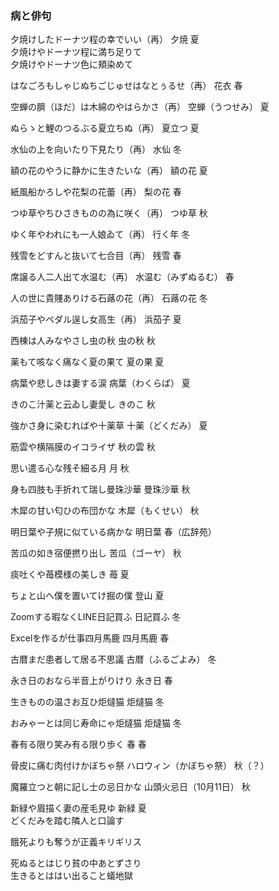 ### 病と俳句

夕焼けしたドーナツ程の幸でいい（再）								夕焼	夏	
夕焼けやドーナツ程に満ち足りて  
夕焼けやドーナツ色に頬染めて  

はなごろもしゃじぬちごじゅせはなとぅるせ（再）		花衣	春

空蝉の臍（ほだ）は木綿のやはらかさ（再）					空蝉（うつせみ）	夏

ぬらゝと鯉のつるぶる夏立ちぬ（再）								夏立つ	夏

水仙の上を向いたり下見たり（再）									水仙	冬

額の花のやうに静かに生きたいな（再）							額の花	夏

紙風船かろしや花梨の花蕾（再）										梨の花	春

つゆ草やちひさきものの為に咲く（再）							つゆ草	秋

ゆく年やわれにも一人娘ゐて（再）									行く年	冬

残雪をどすんと抜いて七合目（再）									残雪	春

席譲る人二人出て水温む（再）											水温む（みずぬるむ）	春	

人の世に貴賤ありける石蕗の花（再）								石蕗の花	冬

浜茄子やペダル逞し女高生（再）										浜茄子	夏

西棟は人みなやさし虫の秋													虫の秋	秋

薬もて咳なく痛なく夏の果て												夏の果	夏

病葉や悲しきは妻する涙														病葉（わくらば）	夏

きのこ汁薬と云ゐし妻愛し													きのこ	秋

強かさ身に染むればや十薬草												十薬（どくだみ）	夏

筋雲や横隔膜のイコライザ													秋の雲	秋	

思い遣る心な残そ細る月														月	秋

身も四肢も手折れて瑞し曼珠沙華										曼珠沙華	秋

木犀の甘い匂ひの布団かな													木犀（もくせい）	秋	

明日葉や子規に似ている病かな											明日葉	春（広辞苑）

苦瓜の如き宿便撚り出し														苦瓜（ゴーヤ）	秋

痰吐くや苺模様の美しき														苺	夏

ちょと山へ僕を置いてけ掘の僕											登山	夏

Zoomする暇なくLINE日記買ふ											日記買ふ	冬

Excelを作るが仕事四月馬鹿												四月馬鹿	春

古暦まだ患者して居る不思議												古暦（ふるごよみ）	冬

永き日のおなら半音上がりけり											永き日	春

生きものの温さお互ひ炬燵猫												炬燵猫	冬

おみゃーとは同じ寿命にゃ炬燵猫										炬燵猫	冬

春有る限り笑み有る限り歩く												春	春

骨皮に痛む肉付けかぼちゃ祭												ハロウィン（かぼちゃ祭）	秋（？）

魔羅立つと朝に記し士の忌日かな										山頭火忌日（10月11日）	秋

新緑や眉描く妻の産毛見ゆ													新緑	夏  
どくだみを踏む隣人と口論す  

餓死よりも奪うが正義キリギリス  

死ぬるとはじり貧の中あとずさり  
生きるとははい出ること蟻地獄  



